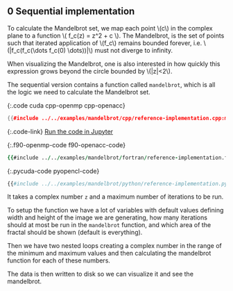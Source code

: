 0 Sequential implementation
---------------------------
To calculate the Mandelbrot set, we map each point \\(c\\) in the complex plane to a function \\( f_c(z) = z^2 + c \\). The Mandelbrot, is the set of points such that iterated application of \\(f_c\\) remains bounded forever, i.e. \\(|f_c(f_c(\dots f_c(0) \dots))|\\) must not diverge to infinity.

When visualizing the Mandelbrot, one is also interested in how quickly this expression grows beyond the circle bounded by \\(|z|<2\\).

The sequential version contains a function called `mandelbrot`, which is all the logic we need to calculate the Mandelbrot set.

{:.code cuda cpp-openmp cpp-openacc}
```c++
{{#include ../../examples/mandelbrot/cpp/reference-implementation.cpp:mandelbrot}}
```
{:.code-link}
[Run the code in Jupyter](/jupyter/lab/tree/mandelbrot/cpp/reference-implementation.ipynb)


{:.f90-openmp-code f90-openacc-code}
```f90
{{#include ../../examples/mandelbrot/fortran/reference-implementation.f90:mandelbrot}}
```

{:.pycuda-code pyopencl-code}
```python
{{#include ../../examples/mandelbrot/python/reference-implementation.py:mandelbrot}}
```

It takes a complex number `z` and a maximum number of iterations to be run.

To setup the function we have a lot of variables with default values defining width and height of the image we are generating, how many iterations should at most be run in the `mandelbrot` function, and which area of the fractal should be shown (default is everything).

Then we have two nested loops creating a complex number in the range of the minimum and maximum values and then calculating the mandelbrot function for each of these numbers.

The data is then written to disk so we can visualize it and see the mandelbrot.
